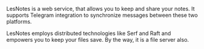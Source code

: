 LesNotes is a web service, that allows you to keep and share your notes.
It supports Telegram integration to synchronize messages between these two platforms.

LesNotes employs distributed technologies like Serf and Raft and empowers you to keep your files save.
By the way, it is a file server also.